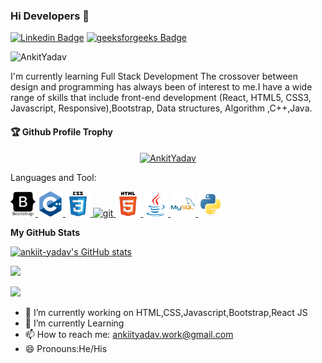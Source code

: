### Hi Developers 👋
[![Linkedin Badge](https://img.shields.io/badge/-Ankit-blue?style=flat-square&logo=Linkedin&logoColor=white&link=https://www.linkedin.com/in/ankit-yadav-75a7a9201/)]([https://www.linkedin.com/in/ankit-yadav-75a7a9201/])
[![geeksforgeeks Badge](https://img.shields.io/badge/-Ankit-blue?style=flat-square&logo=geeksforgeeks&logoColor=green&link=https://auth.geeksforgeeks.org/user/ankiityadavv/)]([https://auth.geeksforgeeks.org/user/ankiityadavv/])

<p align="left"> <img src="https://komarev.com/ghpvc/?username=ankiit-yadav&label=Profile%20views&color=0e75b6&style=flat" alt="AnkitYadav" /> </p>

I'm currently learning 
Full Stack Development
The crossover between design and programming has always been of interest to me.I have a wide range of skills that include front-end development (React, HTML5, CSS3, Javascript, Responsive),Bootstrap, Data structures, Algorithm ,C++,Java.






<div>
  <h4>🏆 Github Profile Trophy</h4>
  <p align="center"> <a href="https://github.com/ryo-ma/github-profile-trophy"><img src="https://github-profile-trophy.vercel.app/?username=ankiit-yadav" alt="AnkitYadav" /></a> </p>
</div>

Languages and Tool:

<a href="https://getbootstrap.com" target="_blank" rel="noreferrer">
        <img src="https://raw.githubusercontent.com/devicons/devicon/master/icons/bootstrap/bootstrap-plain-wordmark.svg" alt="bootstrap" width="40" height="40" />
    </a>
    <a href="https://www.w3schools.com/cpp/" target="_blank" rel="noreferrer">
        <img src="https://raw.githubusercontent.com/devicons/devicon/master/icons/cplusplus/cplusplus-original.svg" alt="cplusplus" width="40" height="40" />
    </a>
    <a href="https://www.w3schools.com/css/" target="_blank" rel="noreferrer">
        <img src="https://raw.githubusercontent.com/devicons/devicon/master/icons/css3/css3-original-wordmark.svg" alt="css3" width="40" height="40" />
    </a>
    <a href="https://git-scm.com/" target="_blank" rel="noreferrer">
        <img src="https://www.vectorlogo.zone/logos/git-scm/git-scm-icon.svg" alt="git" width="40" height="40" />
    </a>
    </a>
    <a href="https://www.w3.org/html/" target="_blank" rel="noreferrer">
        <img src="https://raw.githubusercontent.com/devicons/devicon/master/icons/html5/html5-original-wordmark.svg" alt="html5" width="40" height="40" />
    </a>
    <a href="https://www.java.com" target="_blank" rel="noreferrer">
        <img src="https://raw.githubusercontent.com/devicons/devicon/master/icons/java/java-original.svg" alt="java" width="40" height="40" />
    </a>
    <a href="https://www.mysql.com/" target="_blank" rel="noreferrer">
        <img src="https://raw.githubusercontent.com/devicons/devicon/master/icons/mysql/mysql-original-wordmark.svg" alt="mysql" width="40" height="40" />
    </a>
    <a href="https://www.python.org" target="_blank" rel="noreferrer">
        <img src="https://raw.githubusercontent.com/devicons/devicon/master/icons/python/python-original.svg" alt="python" width="40" height="40" />
    </a>
    
   <b>My GitHub Stats</b>

   <a href="http://www.github.com/ankiit-yadav"><img src="https://github-readme-stats.vercel.app/api?username=ankiit-yadav&show_icons=true&hide=&count_private=true&title_color=3382ed&text_color=000000&icon_color=3382ed&bg_color=eeeeee&hide_border=true&show_icons=true" alt="ankiit-yadav's GitHub stats" /></a>

<a href="http://www.github.com/ankiit-yadav"><img src="https://github-readme-streak-stats.herokuapp.com/?user=ankiit-yadav&stroke=000000&background=eeeeee&ring=3382ed&fire=3382ed&currStreakNum=000000&currStreakLabel=3382ed&sideNums=000000&sideLabels=000000&dates=000000&hide_border=true" /></a>

  
![](https://activity-graph.herokuapp.com/graph?username=ankiitdeveloper&theme=react-dark&area=true)
- 🔭 I’m currently working on HTML,CSS,Javascript,Bootstrap,React JS 
- 🌱 I’m currently Learning
- 📫 How to reach me: ankiityadav.work@gmail.com
- 😄 Pronouns:He/His

<!--
**Ankiitdeveloper/Ankiitdeveloper** is a ✨ _special_ ✨ repository because its `README.md` (this file) appears on your GitHub profile.

Here are some ideas to get you started:

- 🔭 I’m currently working on HTML,CSS,Javascript,Bootstrap,React JS 
- 🌱 I’m currently learning
- 👯 I’m looking to collaborate on ...
- 🤔 I’m looking for help with ...
- 💬 Ask me about ...
- 📫 How to reach me: ankiityadav.work@gmail.com
- ⚡ Fun fact: ...
-->
